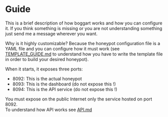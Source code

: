 # Guide

This is a brief description of how boggart works and how you can configure it. If you think something is missing or you are not understanding something just send me a message wherever you want.  

Why is it highly customizable? Because the honeypot configuration file is a YAML file and you can configure how it must work (see [TEMPLATE_GUIDE.md](https://github.com/edoardottt/boggart/blob/main/docs/TEMPLATE_GUIDE.md) to understand how you have to write the template file in order to build your desired honeypot).

When it starts, it exposes three ports:
  - 8092: This is the actual honeypot
  - 8093: This is the dashboard (do not expose this !)
  - 8094: This is the API service (do not expose this !)

You must expose on the public Internet only the service hosted on port 8092.  
To understand how API works see [API.md](https://github.com/edoardottt/boggart/blob/main/docs/API.md)

